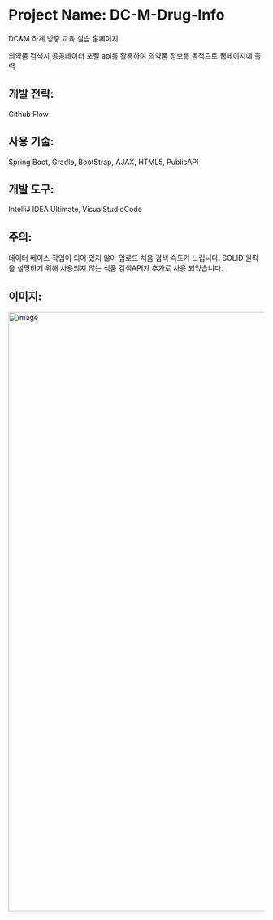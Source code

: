 # Project Name: DC-M-Drug-Info
DC&amp;M 하계 방중 교육 실습 홈페이지

의약품 검색시 공공데이터 포털 api를 활용하여 의약품 정보를 동적으로 웹페이지에 출력

## 개발 전략:
Github Flow 

## 사용 기술:
Spring Boot, Gradle, BootStrap, AJAX, HTML5, PublicAPI

## 개발 도구:
IntelliJ IDEA Ultimate, VisualStudioCode

## 주의:
데이터 베이스 작업이 되어 있지 않아 업로드 처음 검색 속도가 느립니다.
SOLID 원칙을 설명하기 위해 사용되지 않는 식품 검색API가 추가로 사용 되었습니다.

## 이미지:
<img width="1180" alt="image" src="https://github.com/suhanlim/DC-M-Drug-Info/assets/51906310/a35cc24e-1c8b-4379-887b-3f1e419d598f">

